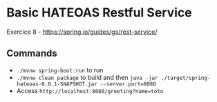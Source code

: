 # Basic HATEOAS Restful Service

Exercice 8 - https://spring.io/guides/gs/rest-service/

## Commands

- `./mvnw spring-boot:run` to run
- `./mvnw clean package` to build and then `java -jar ./target/spring-hateoas-0.0.1-SNAPSHOT.jar --server.port=8080`
- Access `http://localhost:8080/greeting?name=toto`
